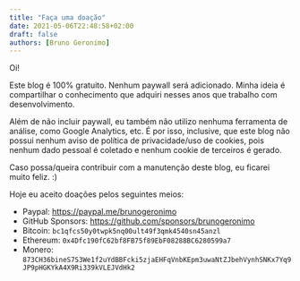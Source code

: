 ```yaml
---
title: "Faça uma doação"
date: 2021-05-06T22:48:58+02:00
draft: false
authors: [Bruno Geronimo]
---
```

Oi!

Este blog é 100% gratuito. Nenhum paywall será adicionado. Minha ideia é compartilhar o conhecimento que 
adquiri nesses anos que trabalho com desenvolvimento.

Além de não incluir paywall, eu também não utilizo nenhuma ferramenta de análise, como Google Analytics, etc. É por isso, 
inclusive, que este blog não possui nenhum aviso de política de privacidade/uso de cookies, pois nenhum dado pessoal é coletado 
e nenhum cookie de terceiros é gerado.

Caso possa/queira contribuir com a manutenção deste blog, eu ficarei muito feliz. :)

Hoje eu aceito doações pelos seguintes meios:

* Paypal: https://paypal.me/brunogeronimo
* GitHub Sponsors: https://github.com/sponsors/brunogeronimo
* Bitcoin: `bc1qfcs50y0twpk5nq00ult49f3qmk4540sn45anzl`
* Ethereum: `0x4Dfc190fC62bf8FB75f89EbF08288BC6280599a7`
* Monero: `873CH36bineS7S3We1f2uYdBBFcki5zjaEHFqVnbKEpm3uwaNtZJbehVynhSNKx7Yq9JP9pHGKYkA4X9Ri339kVLEJVdHk2`